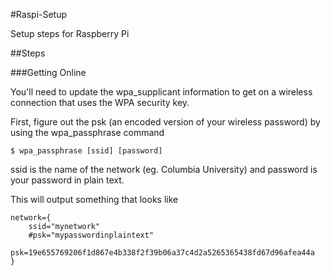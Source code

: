 #Raspi-Setup

Setup steps for Raspberry Pi

##Steps

###Getting Online

You'll need to update the wpa_supplicant information to get on a wireless connection that uses the WPA security key.

First, figure out the psk (an encoded version of your wireless password) by using the wpa_passphrase command

	$ wpa_passphrase [ssid] [password]

ssid is the name of the network (eg. Columbia University) and password is your password in plain text.

This will output something that looks like

	network={
		ssid="mynetwork"
		#psk="mypasswordinplaintext"
		psk=19e655769206f1d867e4b338f2f39b06a37c4d2a5265365438fd67d96afea44a
	}
  

  
